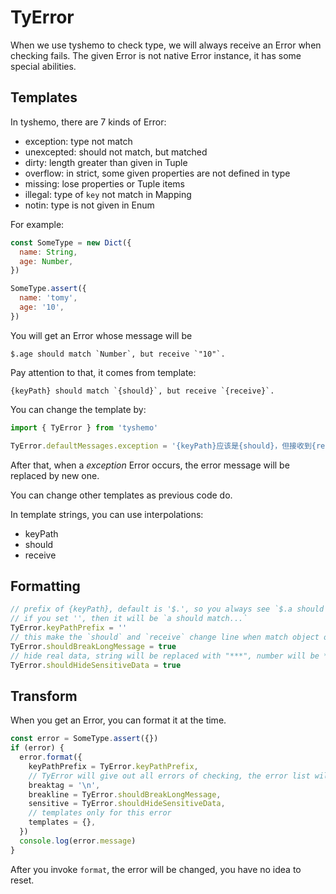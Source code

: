 # TyError

When we use tyshemo to check type, we will always receive an Error when checking fails.
The given Error is not native Error instance, it has some special abilities.

## Templates

In tyshemo, there are 7 kinds of Error:

- exception: type not match
- unexcepted: should not match, but matched
- dirty: length greater than given in Tuple
- overflow: in strict, some given properties are not defined in type
- missing: lose properties or Tuple items
- illegal: type of `key` not match in Mapping
- notin: type is not given in Enum

For example:

```js
const SomeType = new Dict({
  name: String,
  age: Number,
})

SomeType.assert({
  name: 'tomy',
  age: '10',
})
```

You will get an Error whose message will be

```
$.age should match `Number`, but receive `"10"`.
```

Pay attention to that, it comes from template:

```
{keyPath} should match `{should}`, but receive `{receive}`.
```

You can change the template by:

```js
import { TyError } from 'tyshemo'

TyError.defaultMessages.exception = '{keyPath}应该是{should}，但接收到{receive}。'
```

After that, when a *exception* Error occurs, the error message will be replaced by new one.

You can change other templates as previous code do.

In template strings, you can use interpolations:

- keyPath
- should
- receive

## Formatting

```js
// prefix of {keyPath}, default is '$.', so you always see `$.a should match...`,
// if you set '', then it will be `a should match...`
TyError.keyPathPrefix = ''
// this make the `should` and `receive` change line when match object or array
TyError.shouldBreakLongMessage = true
// hide real data, string will be replaced with "***", number will be ***
TyError.shouldHideSensitiveData = true
```

## Transform

When you get an Error, you can format it at the time.

```js
const error = SomeType.assert({})
if (error) {
  error.format({
    keyPathPrefix = TyError.keyPathPrefix,
    // TyError will give out all errors of checking, the error list will be joined by this tag
    breaktag = '\n',
    breakline = TyError.shouldBreakLongMessage,
    sensitive = TyError.shouldHideSensitiveData,
    // templates only for this error
    templates = {},
  })
  console.log(error.message)
}
```

After you invoke `format`, the error will be changed, you have no idea to reset.

